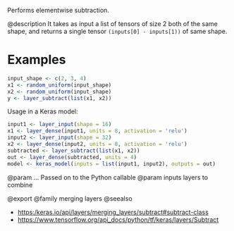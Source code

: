 Performs elementwise subtraction.

@description
It takes as input a list of tensors of size 2 both of the
same shape, and returns a single tensor `(inputs[0] - inputs[1))`
of same shape.

# Examples

```r
input_shape <- c(2, 3, 4)
x1 <- random_uniform(input_shape)
x2 <- random_uniform(input_shape)
y <- layer_subtract(list(x1, x2))
```

Usage in a Keras model:


```r
input1 <- layer_input(shape = 16)
x1 <- layer_dense(input1, units = 8, activation = 'relu')
input2 <- layer_input(shape = 32)
x2 <- layer_dense(input2, units = 8, activation = 'relu')
subtracted <- layer_subtract(list(x1, x2))
out <- layer_dense(subtracted, units = 4)
model <- keras_model(inputs = list(input1, input2), outputs = out)
```

@param ... Passed on to the Python callable
@param inputs layers to combine

@export
@family merging layers
@seealso
+ <https:/keras.io/api/layers/merging_layers/subtract#subtract-class>
+ <https://www.tensorflow.org/api_docs/python/tf/keras/layers/Subtract>

